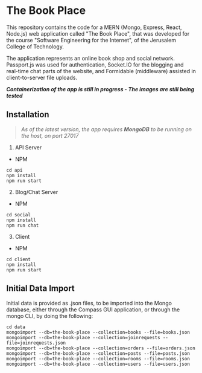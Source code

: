 # The Book Place

This repository contains the code for a MERN (Mongo, Express, React, Node.js) web application called "The Book Place", that was developed for the course "Software Engineering for the Internet", of the Jerusalem College of Technology.

The application represents an online book shop and social network. Passport.js was used for authentication, Socket.IO for the blogging and real-time chat parts of the website, and Formidable (middleware) assisted in client-to-server file uploads.

***Containerization of the app is still in progress - The images are still being tested***

## Installation

>*As of the latest version, the app requires **MongoDB** to be running on the host, on port 27017*

1. API Server

* NPM
```
cd api
npm install
npm run start
```

2. Blog/Chat Server

* NPM
```
cd social
npm install
npm run chat
```

3. Client

* NPM
```
cd client
npm install
npm run start
```

## Initial Data Import

Initial data is provided as .json files, to be imported into the Mongo database, either through the Compass GUI application, or through the mongo CLI, by doing the following:

```
cd data
mongoimport --db=the-book-place --collection=books --file=books.json
mongoimport --db=the-book-place --collection=joinrequests --file=joinrequests.json
mongoimport --db=the-book-place --collection=orders --file=orders.json
mongoimport --db=the-book-place --collection=posts --file=posts.json
mongoimport --db=the-book-place --collection=rooms --file=rooms.json
mongoimport --db=the-book-place --collection=users --file=users.json
```